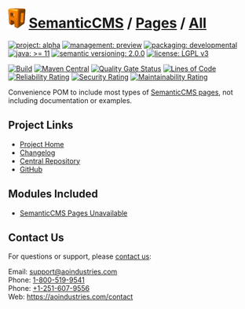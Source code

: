 # [<img src="ao-logo.png" alt="AO Logo" width="35" height="40">](https://github.com/ao-apps) [SemanticCMS](https://github.com/ao-apps/semanticcms) / [Pages](https://github.com/ao-apps/semanticcms-pages) / [All](https://github.com/ao-apps/semanticcms-pages-all)

[![project: alpha](https://semanticcms.com/ao-badges/project-alpha.svg)](https://aoindustries.com/life-cycle#project-alpha)
[![management: preview](https://semanticcms.com/ao-badges/management-preview.svg)](https://aoindustries.com/life-cycle#management-preview)
[![packaging: developmental](https://semanticcms.com/ao-badges/packaging-developmental.svg)](https://aoindustries.com/life-cycle#packaging-developmental)  
[![java: &gt;= 11](https://semanticcms.com/ao-badges/java-11.svg)](https://docs.oracle.com/en/java/javase/11/)
[![semantic versioning: 2.0.0](https://semanticcms.com/ao-badges/semver-2.0.0.svg)](https://semver.org/spec/v2.0.0.html)
[![license: LGPL v3](https://semanticcms.com/ao-badges/license-lgpl-3.0.svg)](https://www.gnu.org/licenses/lgpl-3.0)

[![Build](https://github.com/ao-apps/semanticcms-pages-all/workflows/Build/badge.svg?branch=master)](https://github.com/ao-apps/semanticcms-pages-all/actions?query=workflow%3ABuild)
[![Maven Central](https://maven-badges.herokuapp.com/maven-central/com.semanticcms/semanticcms-pages-all/badge.svg)](https://maven-badges.herokuapp.com/maven-central/com.semanticcms/semanticcms-pages-all)
[![Quality Gate Status](https://sonarcloud.io/api/project_badges/measure?branch=master&project=com.semanticcms%3Asemanticcms-pages-all&metric=alert_status)](https://sonarcloud.io/dashboard?branch=master&id=com.semanticcms%3Asemanticcms-pages-all)
[![Lines of Code](https://sonarcloud.io/api/project_badges/measure?branch=master&project=com.semanticcms%3Asemanticcms-pages-all&metric=ncloc)](https://sonarcloud.io/component_measures?branch=master&id=com.semanticcms%3Asemanticcms-pages-all&metric=ncloc)  
[![Reliability Rating](https://sonarcloud.io/api/project_badges/measure?branch=master&project=com.semanticcms%3Asemanticcms-pages-all&metric=reliability_rating)](https://sonarcloud.io/component_measures?branch=master&id=com.semanticcms%3Asemanticcms-pages-all&metric=Reliability)
[![Security Rating](https://sonarcloud.io/api/project_badges/measure?branch=master&project=com.semanticcms%3Asemanticcms-pages-all&metric=security_rating)](https://sonarcloud.io/component_measures?branch=master&id=com.semanticcms%3Asemanticcms-pages-all&metric=Security)
[![Maintainability Rating](https://sonarcloud.io/api/project_badges/measure?branch=master&project=com.semanticcms%3Asemanticcms-pages-all&metric=sqale_rating)](https://sonarcloud.io/component_measures?branch=master&id=com.semanticcms%3Asemanticcms-pages-all&metric=Maintainability)

Convenience POM to include most types of [SemanticCMS pages](https://github.com/ao-apps/semanticcms-pages), not including documentation or examples.

## Project Links
* [Project Home](https://semanticcms.com/pages/all/)
* [Changelog](https://semanticcms.com/pages/all/changelog)
* [Central Repository](https://central.sonatype.com/artifact/com.semanticcms/semanticcms-pages-all)
* [GitHub](https://github.com/ao-apps/semanticcms-pages-all)

## Modules Included
* [SemanticCMS Pages Unavailable](https://github.com/ao-apps/semanticcms-pages-unavailable)

## Contact Us
For questions or support, please [contact us](https://aoindustries.com/contact):

Email: [support@aoindustries.com](mailto:support@aoindustries.com)  
Phone: [1-800-519-9541](tel:1-800-519-9541)  
Phone: [+1-251-607-9556](tel:+1-251-607-9556)  
Web: https://aoindustries.com/contact
